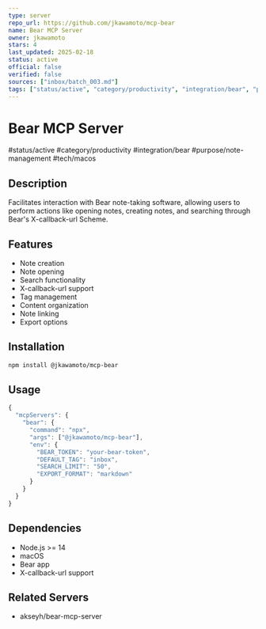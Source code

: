 ```yaml
---
type: server
repo_url: https://github.com/jkawamoto/mcp-bear
name: Bear MCP Server
owner: jkawamoto
stars: 4
last_updated: 2025-02-18
status: active
official: false
verified: false
sources: ["inbox/batch_003.md"]
tags: ["status/active", "category/productivity", "integration/bear", "purpose/note-management", "tech/macos"]
---
```


# Bear MCP Server

#status/active #category/productivity #integration/bear #purpose/note-management #tech/macos

## Description

Facilitates interaction with Bear note-taking software, allowing users to perform actions like opening notes, creating notes, and searching through Bear's X-callback-url Scheme.

## Features

- Note creation
- Note opening
- Search functionality
- X-callback-url support
- Tag management
- Content organization
- Note linking
- Export options

## Installation

```bash
npm install @jkawamoto/mcp-bear
```

## Usage

```javascript
{
  "mcpServers": {
    "bear": {
      "command": "npx",
      "args": ["@jkawamoto/mcp-bear"],
      "env": {
        "BEAR_TOKEN": "your-bear-token",
        "DEFAULT_TAG": "inbox",
        "SEARCH_LIMIT": "50",
        "EXPORT_FORMAT": "markdown"
      }
    }
  }
}
```

## Dependencies

- Node.js >= 14
- macOS
- Bear app
- X-callback-url support

## Related Servers

- akseyh/bear-mcp-server
